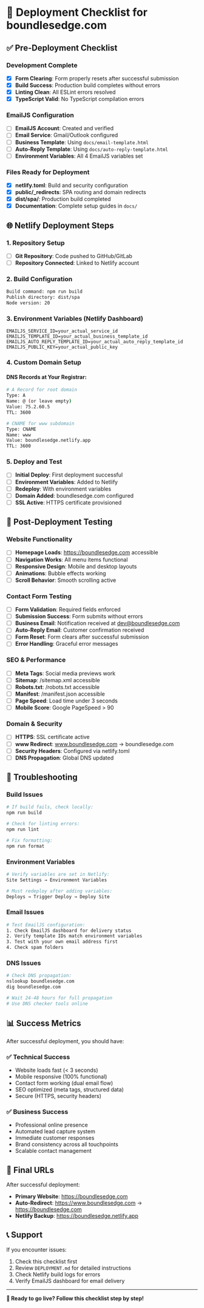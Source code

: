 # 🚀 Deployment Checklist for boundlesedge.com

## ✅ Pre-Deployment Checklist

### Development Complete

- [x] **Form Clearing**: Form properly resets after successful submission
- [x] **Build Success**: Production build completes without errors
- [x] **Linting Clean**: All ESLint errors resolved
- [x] **TypeScript Valid**: No TypeScript compilation errors

### EmailJS Configuration

- [ ] **EmailJS Account**: Created and verified
- [ ] **Email Service**: Gmail/Outlook configured
- [ ] **Business Template**: Using `docs/email-template.html`
- [ ] **Auto-Reply Template**: Using `docs/auto-reply-template.html`
- [ ] **Environment Variables**: All 4 EmailJS variables set

### Files Ready for Deployment

- [x] **netlify.toml**: Build and security configuration
- [x] **public/\_redirects**: SPA routing and domain redirects
- [x] **dist/spa/**: Production build completed
- [x] **Documentation**: Complete setup guides in `docs/`

## 🌐 Netlify Deployment Steps

### 1. Repository Setup

- [ ] **Git Repository**: Code pushed to GitHub/GitLab
- [ ] **Repository Connected**: Linked to Netlify account

### 2. Build Configuration

```bash
Build command: npm run build
Publish directory: dist/spa
Node version: 20
```

### 3. Environment Variables (Netlify Dashboard)

```env
EMAILJS_SERVICE_ID=your_actual_service_id
EMAILJS_TEMPLATE_ID=your_actual_business_template_id
EMAILJS_AUTO_REPLY_TEMPLATE_ID=your_actual_auto_reply_template_id
EMAILJS_PUBLIC_KEY=your_actual_public_key
```

### 4. Custom Domain Setup

#### DNS Records at Your Registrar:

```bash
# A Record for root domain
Type: A
Name: @ (or leave empty)
Value: 75.2.60.5
TTL: 3600

# CNAME for www subdomain
Type: CNAME
Name: www
Value: boundlesedge.netlify.app
TTL: 3600
```

### 5. Deploy and Test

- [ ] **Initial Deploy**: First deployment successful
- [ ] **Environment Variables**: Added to Netlify
- [ ] **Redeploy**: With environment variables
- [ ] **Domain Added**: boundlesedge.com configured
- [ ] **SSL Active**: HTTPS certificate provisioned

## 🧪 Post-Deployment Testing

### Website Functionality

- [ ] **Homepage Loads**: https://boundlesedge.com accessible
- [ ] **Navigation Works**: All menu items functional
- [ ] **Responsive Design**: Mobile and desktop layouts
- [ ] **Animations**: Bubble effects working
- [ ] **Scroll Behavior**: Smooth scrolling active

### Contact Form Testing

- [ ] **Form Validation**: Required fields enforced
- [ ] **Submission Success**: Form submits without errors
- [ ] **Business Email**: Notification received at dev@boundlesedge.com
- [ ] **Auto-Reply Email**: Customer confirmation received
- [ ] **Form Reset**: Form clears after successful submission
- [ ] **Error Handling**: Graceful error messages

### SEO & Performance

- [ ] **Meta Tags**: Social media previews work
- [ ] **Sitemap**: /sitemap.xml accessible
- [ ] **Robots.txt**: /robots.txt accessible
- [ ] **Manifest**: /manifest.json accessible
- [ ] **Page Speed**: Load time under 3 seconds
- [ ] **Mobile Score**: Google PageSpeed > 90

### Domain & Security

- [ ] **HTTPS**: SSL certificate active
- [ ] **www Redirect**: www.boundlesedge.com → boundlesedge.com
- [ ] **Security Headers**: Configured via netlify.toml
- [ ] **DNS Propagation**: Global DNS updated

## 🔧 Troubleshooting

### Build Issues

```bash
# If build fails, check locally:
npm run build

# Check for linting errors:
npm run lint

# Fix formatting:
npm run format
```

### Environment Variables

```bash
# Verify variables are set in Netlify:
Site Settings → Environment Variables

# Must redeploy after adding variables:
Deploys → Trigger Deploy → Deploy Site
```

### Email Issues

```bash
# Test EmailJS configuration:
1. Check EmailJS dashboard for delivery status
2. Verify template IDs match environment variables
3. Test with your own email address first
4. Check spam folders
```

### DNS Issues

```bash
# Check DNS propagation:
nslookup boundlesedge.com
dig boundlesedge.com

# Wait 24-48 hours for full propagation
# Use DNS checker tools online
```

## 📊 Success Metrics

After successful deployment, you should have:

### ✅ **Technical Success**

- Website loads fast (< 3 seconds)
- Mobile responsive (100% functional)
- Contact form working (dual email flow)
- SEO optimized (meta tags, structured data)
- Secure (HTTPS, security headers)

### ✅ **Business Success**

- Professional online presence
- Automated lead capture system
- Immediate customer responses
- Brand consistency across all touchpoints
- Scalable contact management

## 🎯 Final URLs

After successful deployment:

- **Primary Website**: https://boundlesedge.com
- **Auto-Redirect**: https://www.boundlesedge.com → https://boundlesedge.com
- **Netlify Backup**: https://boundlesedge.netlify.app

## 📞 Support

If you encounter issues:

1. Check this checklist first
2. Review `DEPLOYMENT.md` for detailed instructions
3. Check Netlify build logs for errors
4. Verify EmailJS dashboard for email delivery

---

**🎉 Ready to go live? Follow this checklist step by step!**
